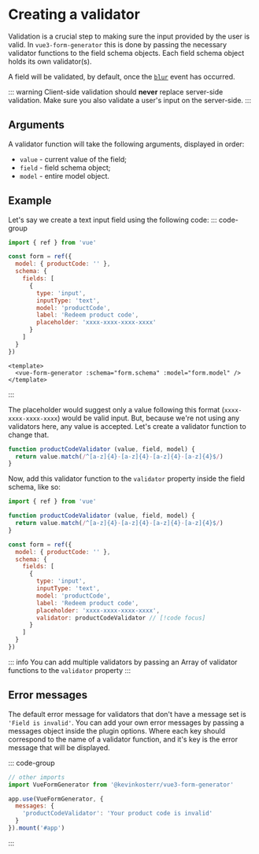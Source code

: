 # Creating a validator
Validation is a crucial step to making sure the input provided by the user is valid. In `vue3-form-generator` this is
done by passing the necessary validator functions to the field schema objects. Each field schema object holds its own
validator(s).

A field will be validated, by default, once the [`blur`](https://developer.mozilla.org/en-US/docs/Web/API/Element/blur_event) event has occurred.

::: warning
Client-side validation should **never** replace server-side validation. Make sure you also validate
a user's input on the server-side.
:::

<script setup>
import ValidatorExample from '/components/ValidatorExample.vue'
</script>

## Arguments
A validator function will take the following arguments, displayed in order:
- `value` - current value of the field;
- `field` - field schema object;
- `model` - entire model object.

## Example
Let's say we create a text input field using the following code:
::: code-group 
```javascript [script setup]
import { ref } from 'vue'

const form = ref({
  model: { productCode: '' },
  schema: {
    fields: [
      {
        type: 'input',
        inputType: 'text',
        model: 'productCode',
        label: 'Redeem product code',
        placeholder: 'xxxx-xxxx-xxxx-xxxx'
      }
    ]
  }
})
```
```vue [template]
<template>
  <vue-form-generator :schema="form.schema" :model="form.model" />
</template>
```
:::
<ValidatorExample />

The placeholder would suggest only a value following this format (`xxxx-xxxx-xxxx-xxxx`) would be valid input. But,
because we're not using any validators here, any value is accepted. Let's create a validator function to change that.

```javascript
function productCodeValidator (value, field, model) {
  return value.match(/^[a-z]{4}-[a-z]{4}-[a-z]{4}-[a-z]{4}$/)
}
```
Now, add this validator function to the `validator` property inside the field schema, like so:

```javascript
import { ref } from 'vue'

function productCodeValidator (value, field, model) {
  return value.match(/^[a-z]{4}-[a-z]{4}-[a-z]{4}-[a-z]{4}$/)
}

const form = ref({
  model: { productCode: '' },
  schema: {
    fields: [
      {
        type: 'input',
        inputType: 'text',
        model: 'productCode',
        label: 'Redeem product code',
        placeholder: 'xxxx-xxxx-xxxx-xxxx',
        validator: productCodeValidator // [!code focus]
      }
    ]
  }
})
```

::: info
You can add multiple validators by passing an Array of validator functions to the `validator` property
:::

<ValidatorExample include-validator />


## Error messages
The default error message for validators that don't have a message set is `'Field is invalid'`. You can add your own
error messages by passing a messages object inside the plugin options. Where each key should correspond to the name of 
a validator function, and it's key is the error message that will be displayed.

::: code-group
```javascript [main.js]
// other imports
import VueFormGenerator from '@kevinkosterr/vue3-form-generator'

app.use(VueFormGenerator, { 
  messages: {
    'productCodeValidator': 'Your product code is invalid'
  }
}).mount('#app')
```
:::

